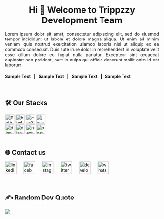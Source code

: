 <h1 align="center"> Hi 👋 Welcome to Trippzzy Development Team </h1>
<p align="justify">
Lorem ipsum dolor sit amet, consectetur adipiscing elit, sed do eiusmod tempor incididunt ut labore et dolore magna aliqua. Ut enim ad minim veniam, quis nostrud exercitation ullamco laboris nisi ut aliquip ex ea commodo consequat. Duis aute irure dolor in reprehenderit in voluptate velit esse cillum dolore eu fugiat nulla pariatur. Excepteur sint occaecat cupidatat non proident, sunt in culpa qui officia deserunt mollit anim id est laborum.
</p>
<h4> Sample Text &nbsp | &nbsp Sample Text &nbsp | &nbsp Sample Text &nbsp | &nbsp Sample Text &nbsp </h4>
<br>

<h2 align="left">🛠 Our Stacks </h2>
<div align="left"> 
 <img src="https://img.shields.io/badge/Python-3776AB?style=for-the-badge&logo=python&logoColor=white" height="30" alt="Python"/>
 <img src="https://img.shields.io/badge/HTML5-E34F26?logo=html5&logoColor=white&style=for-the-badge" height="30" alt="html5"  />
 <img src="https://img.shields.io/badge/CSS3-1572B6?logo=css3&logoColor=white&style=for-the-badge" height="30" alt="css3"  />
 <img src="https://img.shields.io/badge/JavaScript-F7DF1E?logo=javascript&logoColor=black&style=for-the-badge" height="30" alt="javascript"/> 
</div>
<div>  
  <img src="https://img.shields.io/badge/Django-092E20?style=for-the-badge&logo=django&logoColor=white" height="30" alt="django"/>
  <img src="https://img.shields.io/badge/Django%20REST%20Framework-ff1709?style=for-the-badge&logo=django&logoColor=white" height="30" alt="django-rest-framework"/>
  <img src="https://img.shields.io/badge/Next.js-000000?style=for-the-badge&logo=next.js&logoColor=white" height="30" alt="next.js"/>
  <img src="https://img.shields.io/badge/PostgreSQL-336791?style=for-the-badge&logo=postgresql&logoColor=white" height="30" alt="postgresql"/>
</div>
<br>

<h2 align="left">🌐 Contact us</h2>
<p>
  <a href= "#"><img src="https://raw.githubusercontent.com/maurodesouza/profile-readme-generator/master/src/assets/icons/social/linkedin/default.svg" title="LinkedIn" width="37" height="40" alt="linkedin logo"  /></a> &nbsp&nbsp&nbsp&nbsp 
  <a href= "#"><img src="https://raw.githubusercontent.com/maurodesouza/profile-readme-generator/master/src/assets/icons/social/facebook/default.svg" width="37" height="40" alt="facebook logo" title="Facebook"/></a> &nbsp&nbsp&nbsp&nbsp 
  <a href= "#"><img src="https://raw.githubusercontent.com/maurodesouza/profile-readme-generator/master/src/assets/icons/social/instagram/default.svg" width="37" height="40" alt="instagram logo" title="Instagram"/></a> &nbsp&nbsp&nbsp&nbsp 
  <a href= "#"><img src="https://raw.githubusercontent.com/maurodesouza/profile-readme-generator/master/src/assets/icons/social/twitter/default.svg" width="37" height="40" alt="twitter logo" title="Twitter"/></a> &nbsp&nbsp&nbsp&nbsp 
  <a href= "#"><img src="https://raw.githubusercontent.com/maurodesouza/profile-readme-generator/master/src/assets/icons/social/gmail/default.svg" width="37" height="40" title="developers.trippzzy@gmail.com" alt="developers.trippzzy@gmail.com"/></a> &nbsp&nbsp&nbsp&nbsp 
  <a href="https://wa.me/+8801881445919"><img src="https://raw.githubusercontent.com/maurodesouza/profile-readme-generator/master/src/assets/icons/social/whatsapp/default.svg" width="37" height="40" alt="whatsapp logo" title="Whatsapp" /></a></p>
<br>

## ✍️ Random Dev Quote
![](https://quotes-github-readme.vercel.app/api?type=horizontal&theme=radical)
